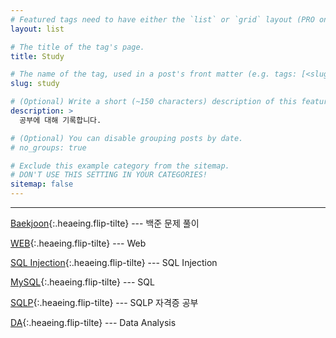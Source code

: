 ```yaml
---
# Featured tags need to have either the `list` or `grid` layout (PRO only).
layout: list

# The title of the tag's page.
title: Study

# The name of the tag, used in a post's front matter (e.g. tags: [<slug>]).
slug: study

# (Optional) Write a short (~150 characters) description of this featured tag.
description: >
  공부에 대해 기록합니다.

# (Optional) You can disable grouping posts by date.
# no_groups: true

# Exclude this example category from the sitemap.
# DON'T USE THIS SETTING IN YOUR CATEGORIES!
sitemap: false
---
```

---

[Baekjoon]{:.heaeing.flip-tilte} --- 백준 문제 풀이

[WEB]{:.heaeing.flip-tilte} --- Web

[SQL Injection]{:.heaeing.flip-tilte} --- SQL Injection

[MySQL]{:.heaeing.flip-tilte} --- SQL

[SQLP]{:.heaeing.flip-tilte} --- SQLP 자격증 공부

[DA]{:.heaeing.flip-tilte} --- Data Analysis

[Baekjoon]: /baekjoon/
[Web]: /web/
[SQL Injection]: /injection/
[MySQL]: /mysql/
[SQLP]: /sqlp/
[DA]: /da/
